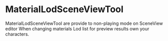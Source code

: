 # MaterialLodSceneViewTool
MaterialLodSceneViewTool are provide to non-playing mode on SceneView editor When changing materials Lod list for preview results own your characters.
